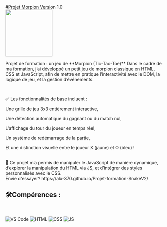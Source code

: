 #Projet Morpion Version 1.0
<br>
<img src="imgMorpion.jpg" width="150"/>
<br>
<p> Projet de formation : un jeu de **Morpion (Tic-Tac-Toe)** 
  Dans le cadre de ma formation, j’ai développé un petit jeu de morpion classique en HTML, CSS et JavaScript, 
  afin de mettre en pratique l’interactivité avec le DOM, la logique de jeu, et la gestion d’événements. </p><br>

  
✅ Les fonctionnalités de base incluent :

Une grille de jeu 3x3 entièrement interactive,

Une détection automatique du gagnant ou du match nul,

L'affichage du tour du joueur en temps réel,

Un système de redémarrage de la partie,

Et une distinction visuelle entre le joueur X (jaune) et O (bleu) !

<br>
🎯 Ce projet m’a permis de manipuler le JavaScript de manière dynamique, d’explorer la manipulation du HTML via JS, et d’intégrer des styles personnalisés avec le CSS.

<br>
 Envie d'essayer? https://alx-370.github.io/Projet-formation-SnakeV2/
<br>

## 🛠️Compérences :
<br>

![VS Code](https://img.shields.io/badge/-VS%20Code-007ACC?style=flat&logo=visual-studio-code&logoColor=white)
![HTML](https://img.shields.io/badge/-HTML-E34F26?style=flat&logo=html5&logoColor=white)
![CSS](https://img.shields.io/badge/-CSS-1572B6?style=flat&logo=css3&logoColor=white)
![JS](https://img.shields.io/badge/Javascript-blue?logo=javascript&logoColor=white)
